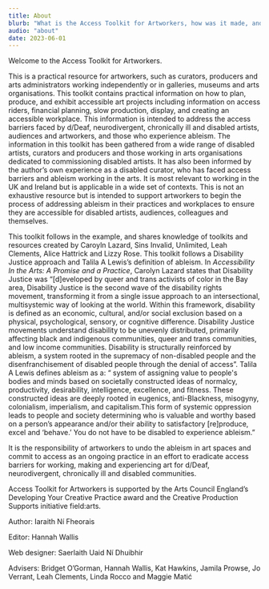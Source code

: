 ```yaml
---
title: About
blurb: "What is the Access Toolkit for Artworkers, how was it made, and who made it happen?"
audio: "about"
date: 2023-06-01
---
```


Welcome to the Access Toolkit for Artworkers.

This is a practical resource for artworkers, such as curators, producers and arts administrators working independently or in galleries, museums and arts organisations. This toolkit contains practical information on how to plan, produce, and exhibit accessible art projects including information on access riders, financial planning, slow production, display, and creating an accessible workplace. This information is intended to address the access barriers faced by d/Deaf, neurodivergent, chronically ill and disabled artists, audiences and artworkers, and those who experience ableism. The information in this toolkit has been gathered from a wide range of disabled artists, curators and producers and those working in arts organisations dedicated to commissioning disabled artists. It has also been informed by the author’s own experience as a disabled curator, who has faced access barriers and ableism working in the arts. It is most relevant to working in the UK and Ireland but is applicable in a wide set of contexts. This is not an exhaustive resource but is intended to support artworkers to begin the process of addressing ableism in their practices and workplaces to ensure they are accessible for disabled artists, audiences, colleagues and themselves.

This toolkit follows in the example, and shares knowledge of toolkits and resources created by Caroyln Lazard, Sins Invalid, Unlimited, Leah Clements, Alice Hattrick and Lizzy Rose. This toolkit follows a Disability Justice approach and Talila A Lewis’s definition of ableism. In _Accessibility In the Arts: A Promise and a Practice_, Carolyn Lazard states that Disability Justice was “\[d]eveloped by queer and trans activists of color in the Bay area, Disability Justice is the second wave of the disability rights movement, transforming it from a single issue approach to an intersectional, multisystemic way of looking at the world. Within this framework, disability is defined as an economic, cultural, and/or social exclusion based on a physical, psychological, sensory, or cognitive difference. Disability Justice movements understand disability to be unevenly distributed, primarily affecting black and indigenous communities, queer and trans communities, and low income communities. Disability is structurally reinforced by ableism, a system rooted in the supremacy of non-disabled people and the disenfranchisement of disabled people through the denial of access”. Talila A Lewis defines ableism as a: “ system of assigning value to people's bodies and minds based on societally constructed ideas of normalcy, productivity, desirability, intelligence, excellence, and fitness. These constructed ideas are deeply rooted in eugenics, anti-Blackness, misogyny, colonialism, imperialism, and capitalism.This form of systemic oppression leads to people and society determining who is valuable and worthy based on a person’s appearance and/or their ability to satisfactory \[re]produce, excel and ‘behave.’ You do not have to be disabled to experience ableism.”

It is the responsibility of artworkers to undo the ableism in art spaces and commit to access as an ongoing practice in an effort to eradicate access barriers for working, making and experiencing art for d/Deaf, neurodivergent, chronically ill and disabled communities.

Access Toolkit for Artworkers is supported by the Arts Council England’s Developing Your Creative Practice award and the Creative Production Supports initiative field:arts.

Author: Iaraith Ní Fheorais

Editor: Hannah Wallis

Web designer: Saerlaith Uaid Ní Dhuibhir

Advisers: Bridget O’Gorman, Hannah Wallis, Kat Hawkins, Jamila Prowse, Jo Verrant, Leah Clements, Linda Rocco and Maggie Matić

